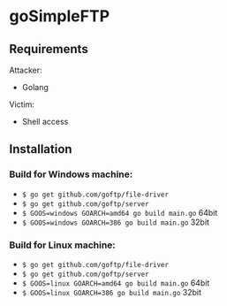 # goSimpleFTP

## Requirements

Attacker:
* Golang

Victim:
* Shell access

## Installation

### Build for Windows machine:
* `$ go get github.com/goftp/file-driver`
* `$ go get github.com/goftp/server`
* `$ GOOS=windows GOARCH=amd64 go build main.go` 64bit
* `$ GOOS=windows GOARCH=386 go build main.go` 32bit

### Build for Linux machine:
* `$ go get github.com/goftp/file-driver`
* `$ go get github.com/goftp/server`
* `$ GOOS=linux GOARCH=amd64 go build main.go` 64bit
* `$ GOOS=linux GOARCH=386 go build main.go` 32bit
